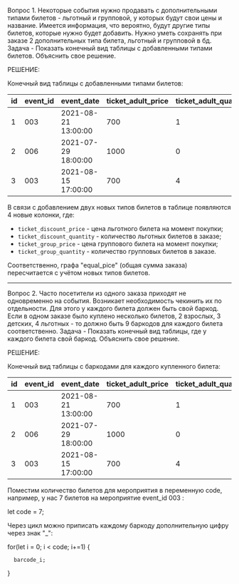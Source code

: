 Вопрос 1. Некоторые события нужно продавать с дополнительными типами билетов - льготный и групповой, у которых будут свои цены и название.
Имеется информация, что вероятно, будут другие типы билетов, которые нужно будет добавить. Нужно уметь сохранять при заказе 2 дополнительных типа билета, 
льготный и групповой в бд. Задача - Показать конечный вид таблицы с добавленными типами билетов. 
Объяснить свое решение.

РЕШЕНИЕ:


Конечный вид таблицы с добавленными типами билетов:


id  | event_id  | event_date          | ticket_adult_price  | ticket_adult_quantity  | ticket_kid_price  | ticket_kid_quantity | ticket_discount_price | ticket_discount_quantity|ticket_group_price | ticket_group_quantity| barcode   | user_id  | equal_price  | created
--- | --------- | ------------------- | ------------------- | ---------------------- | ----------------- | --------------------|-----------------------|-------------------------|-------------------|----------------------| --------  | -------- | ------------ | -------------------
1   | 003       | 2021-08-21 13:00:00 | 700                 | 1                      | 450               | 0                   |            400        |            0            |         600       |           0          | 11111111  | 00451    | 700          | 2021-01-11 13:22:09
2   | 006       | 2021-07-29 18:00:00 | 1000                | 0                      | 800               | 2                   |            700        |            1            |         850       |           1          | 22222222  | 00364    | 2300         | 2021-01-12 16:62:08
3   | 003       | 2021-08-15 17:00:00 | 700                 | 4                      | 450               | 3                   |            400        |            1            |         600       |           1          | 33333333  | 00015    | 5150         | 2021-01-13 10:08:45



В связи с добавлением двух новых типов билетов в таблице появляются 4 новые колонки, где:
* `ticket_discount_price` - цена льготного билета на момент покупки;
* `ticket_discount_quantity` - количество льготных билетов в заказе;
* `ticket_group_price` - цена группового билета на момент покупки;
* `ticket_group_quantity` - количество групповых билетов в заказе.


Соответственно, графа "equal_pice" (общая сумма заказа) пересчитается с учётом новых типов билетов.


*********


Вопрос 2. Часто посетители из одного заказа приходят не одновременно на события. Возникает необходимость чекинить их по отдельности. 
Для этого у каждого билета должен быть свой баркод. Если в одном заказе было куплено несколько билетов, 2 взрослых, 3 детских, 4 льготных - то должно быть
9 баркодов для каждого билета соответственно. Задача - Показать конечный вид таблицы, где у каждого билета свой баркод. Объяснить свое решение.

РЕШЕНИЕ:

Конечный вид таблицы с баркодами для каждого купленного билета:


id  | event_id  | event_date          | ticket_adult_price  | ticket_adult_quantity  | ticket_kid_price  | ticket_kid_quantity  | barcode                                                                    | user_id  | equal_price  | created
--- | --------- | ------------------- | ------------------- | ---------------------- | ----------------- | -------------------- | ---------------------------------------------------------------------------| -------- | ------------ | -------------------
1   | 003       | 2021-08-21 13:00:00 | 700                 | 1                      | 450               | 0                    | 11111111                                                                   | 00451    | 700          | 2021-01-11 13:22:09
2   | 006       | 2021-07-29 18:00:00 | 1000                | 0                      | 800               | 2                    | 22222222_0,22222222_1                                                      | 00364    | 1600         | 2021-01-12 16:62:08
3   | 003       | 2021-08-15 17:00:00 | 700                 | 4                      | 450               | 3                    | 33333333_0,33333333_1,33333333_2,33333333_3,33333333_4,3333333_5,33333333_6| 00015    | 4150         | 2021-01-13 10:08:45
    
                         


Поместим количество билетов для мероприятия в переменную code, например, у нас 7 билетов на мероприятие event_id 003 :


let code = 7;

Через цикл можно приписать каждому баркоду дополнительную цифру через знак "_":

  for(let i = 0;  i < code;  i+=1)  {

      barcode_i;

   }
	 


